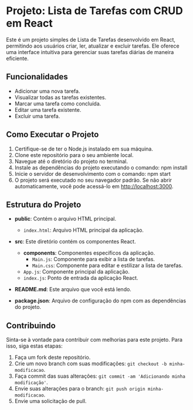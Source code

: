 # Projeto: Lista de Tarefas com CRUD em React

Este é um projeto simples de Lista de Tarefas desenvolvido em React, permitindo aos usuários criar, ler, atualizar e excluir tarefas. Ele oferece uma interface intuitiva para gerenciar suas tarefas diárias de maneira eficiente.

## Funcionalidades

- Adicionar uma nova tarefa.
- Visualizar todas as tarefas existentes.
- Marcar uma tarefa como concluída.
- Editar uma tarefa existente.
- Excluir uma tarefa.

## Como Executar o Projeto

1. Certifique-se de ter o Node.js instalado em sua máquina.
2. Clone este repositório para o seu ambiente local.
3. Navegue até o diretório do projeto no terminal.
4. Instale as dependências do projeto executando o comando:
  npm install
5. Inicie o servidor de desenvolvimento com o comando:
  npm start
6. O projeto será executado no seu navegador padrão. Se não abrir automaticamente, você pode acessá-lo em [http://localhost:3000](http://localhost:3000).

## Estrutura do Projeto

- **public**: Contém o arquivo HTML principal.
  - `index.html`: Arquivo HTML principal da aplicação.

- **src**: Este diretório contém os componentes React.
  - **components**: Componentes específicos da aplicação.
    - `Main.js`: Componente para exibir a lista de tarefas.
    - `Main.css`: Componente para editar e estilizar a lista de tarefas.
  - `App.js`: Componente principal da aplicação.
  - `index.js`: Ponto de entrada da aplicação React.

- **README.md**: Este arquivo que você está lendo.
- **package.json**: Arquivo de configuração do npm com as dependências do projeto.

## Contribuindo

Sinta-se à vontade para contribuir com melhorias para este projeto. Para isso, siga estas etapas:

1. Faça um fork deste repositório.
2. Crie um novo branch com suas modificações: `git checkout -b minha-modificacao`.
3. Faça commit das suas alterações: `git commit -am 'Adicionando minha modificação'`.
4. Envie suas alterações para o branch: `git push origin minha-modificacao`.
5. Envie uma solicitação de pull.

